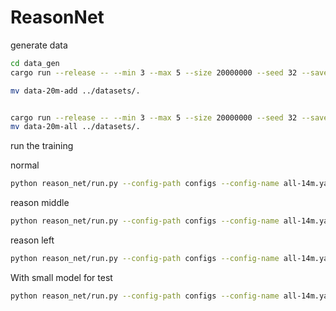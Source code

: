 # ReasonNet


generate data 

```bash
cd data_gen
cargo run --release -- --min 3 --max 5 --size 20000000 --seed 32 --save-path data-20m-add --chunk-size=500000 --operators=+

mv data-20m-add ../datasets/.


cargo run --release -- --min 3 --max 5 --size 20000000 --seed 32 --save-path data-20m-all --chunk-size=500000 
mv data-20m-all ../datasets/.

```


run the training


normal 

```bash
python reason_net/run.py --config-path configs --config-name all-14m.yaml
```


reason middle

```bash
python reason_net/run.py --config-path configs --config-name all-14m.yaml reason_mode=true 
```


reason left 
```bash
python reason_net/run.py --config-path configs --config-name all-14m.yaml reason_mode=true +data.reason.reason_token_pos="left" 
```


With small model for test

```bash
python reason_net/run.py --config-path configs --config-name all-14m.yaml module/model=910K
```